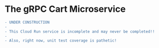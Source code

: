 # The gRPC Cart Microservice

```diff
- UNDER CONSTRUCTION
-
- This Cloud Run service is incomplete and may never be completed!!   
-
- Also, right now, unit test coverage is pathetic!
```
